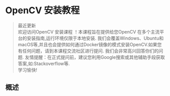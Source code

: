 # OpenCV 安装教程  

> 最近更新  
> 欢迎访问OpenCV 安装课程 ！本课程旨在提供给您OpenCV 在多个主流平台的安装指南,运行环境仅限于本地安装. 我们会覆盖Windows、Ubuntu和macOS等,并且也会提供如何通过Docker镜像的模式安装OpenCV.如果您有任何问题，请到本课程交流社区进行提问. 我们会非常高兴回答你们的问题.
> 友情提醒：在正式提问前，建议您利用Google搜索或其他辅助手段获取答案,如:Stackoverflow等.  
> 学习愉快!

## 概述   
